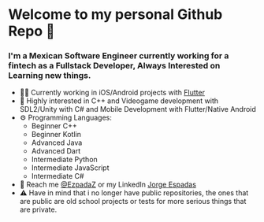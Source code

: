 # Welcome to my personal Github Repo 👋

### I'm a Mexican Software Engineer currently working for a fintech as a Fullstack Developer, Always Interested on Learning new things.

- 👨‍💻 Currently working in iOS/Android projects with [Flutter](https://github.com/flutter/flutter)
- 🤔 Highly interested in C++ and Videogame development with SDL2/Unity with C# and Mobile Development with Flutter/Native Android
- ⚙️ Programming Languages:
   - Beginner C++
   - Beginner Kotlin
   - Advanced Java
   - Advanced Dart
   - Intermediate Python
   - Intermediate JavaScript
   - Intermediate C#
- 💬 Reach me [@EzpadaZ](https://twitter.com/ezpadaz) or my LinkedIn [Jorge Espadas](https://www.linkedin.com/in/jorge-espadas-5ba841135/)
- ⚠️ Have in mind that i no longer have public repositories, the ones that are public are old school projects or tests for more serious things that are private.

<!--
**JorgeEspadas/jorgeespadas** is a ✨ _special_ ✨ repository because its `README.md` (this file) appears on your GitHub profile.

Here are some ideas to get you started:

- 🔭 I’m currently working on ...
- 🌱 I’m currently learning ...
- 👯 I’m looking to collaborate on ...
- 🤔 I’m looking for help with ...
- 💬 Ask me about ...
- 📫 How to reach me: ...
- 😄 Pronouns: ...
- ⚡ Fun fact: ...
-->
